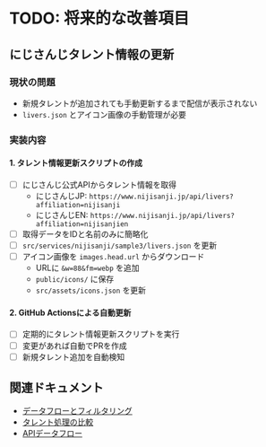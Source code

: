 # TODO: 将来的な改善項目

## にじさんじタレント情報の更新

### 現状の問題

- 新規タレントが追加されても手動更新するまで配信が表示されない
- `livers.json` とアイコン画像の手動管理が必要

### 実装内容

#### 1. タレント情報更新スクリプトの作成

- [ ] にじさんじ公式APIからタレント情報を取得
  - にじさんじJP: `https://www.nijisanji.jp/api/livers?affiliation=nijisanji`
  - にじさんじEN: `https://www.nijisanji.jp/api/livers?affiliation=nijisanjien`
- [ ] 取得データをIDと名前のみに簡略化
- [ ] `src/services/nijisanji/sample3/livers.json` を更新
- [ ] アイコン画像を `images.head.url` からダウンロード
  - URLに `&w=88&fm=webp` を追加
  - `public/icons/` に保存
  - `src/assets/icons.json` を更新

#### 2. GitHub Actionsによる自動更新

- [ ] 定期的にタレント情報更新スクリプトを実行
- [ ] 変更があれば自動でPRを作成
- [ ] 新規タレント追加を自動検知

## 関連ドキュメント

- [データフローとフィルタリング](./data-flow-and-filtering.md)
- [タレント処理の比較](./talent-processing-comparison.md)
- [APIデータフロー](./api-data-flow.md)
